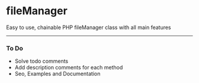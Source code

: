 # fileManager
Easy to use, chainable PHP fileManager class with all main features

----------------------------------------------------------------
### To Do
- Solve todo comments
- Add description comments for each method
- Seo, Examples and Documentation